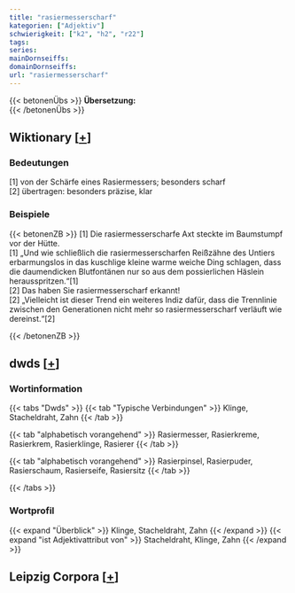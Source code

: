 ```yaml
---
title: "rasiermesserscharf"
kategorien: ["Adjektiv"]
schwierigkeit: ["k2", "h2", "r22"]
tags:
series:
mainDornseiffs:
domainDornseiffs:
url: "rasiermesserscharf"
---
```


{{< betonenÜbs >}}
**Übersetzung:**  
{{< /betonenÜbs >}}

## Wiktionary [[+](https://de.wiktionary.org/wiki/rasiermesserscharf)]

### Bedeutungen
[1] von der Schärfe eines Rasiermessers; besonders scharf  
[2] übertragen: besonders präzise, klar  

### Beispiele
{{< betonenZB >}}
[1] Die rasiermesserscharfe Axt steckte im Baumstumpf vor der Hütte.  
[1] „Und wie schließlich die rasiermesserscharfen Reißzähne des Untiers erbarmungslos in das kuschlige kleine warme weiche Ding schlagen, dass die daumendicken Blutfontänen nur so aus dem possierlichen Häslein herausspritzen.“[1]  
[2] Das haben Sie rasiermesserscharf erkannt!  
[2] „Vielleicht ist dieser Trend ein weiteres Indiz dafür, dass die Trennlinie zwischen den Generationen nicht mehr so rasiermesserscharf verläuft wie dereinst.“[2]  

{{< /betonenZB >}}


## dwds [[+](https://www.dwds.de/wb/rasiermesserscharf)]

### Wortinformation
{{< tabs "Dwds" >}}
{{< tab "Typische Verbindungen" >}}
Klinge, Stacheldraht, Zahn
{{< /tab >}}

{{< tab "alphabetisch vorangehend" >}}
Rasiermesser, Rasierkreme, Rasierkrem, Rasierklinge, Rasierer
{{< /tab >}}

{{< tab "alphabetisch vorangehend" >}}
Rasierpinsel, Rasierpuder, Rasierschaum, Rasierseife, Rasiersitz
{{< /tab >}}

{{< /tabs >}}

### Wortprofil
{{< expand "Überblick" >}} Klinge, Stacheldraht, Zahn {{< /expand >}}
{{< expand "ist Adjektivattribut von" >}} Stacheldraht, Klinge, Zahn {{< /expand >}}

## Leipzig Corpora [[+](https://corpora.uni-leipzig.de/en/res?word=rasiermesserscharf&corpusId=deu_newscrawl-public_2018)]

